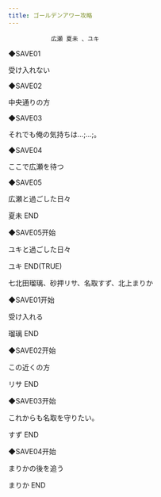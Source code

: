 ```yaml
---
title: ゴールデンアワー攻略
---
```


                広瀬 夏未 、ユキ



◆SAVE01

受け入れない

◆SAVE02

中央通りの方

◆SAVE03

それでも俺の気持ちは…;…;。

◆SAVE04

ここで広瀬を待つ

◆SAVE05

広瀬と過ごした日々



夏未 END



◆SAVE05开始

ユキと過ごした日々



ユキ END(TRUE)



七北田瑠璃、砂押リサ、名取すず、北上まりか



◆SAVE01开始

受け入れる



瑠璃 END



◆SAVE02开始

この近くの方



リサ END



◆SAVE03开始

これからも名取を守りたい。



すず END



◆SAVE04开始

まりかの後を追う



まりか END


              
